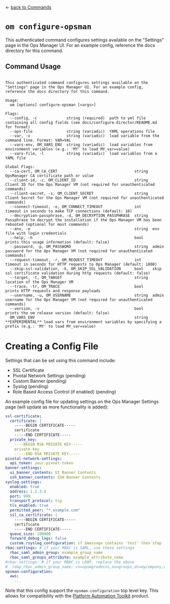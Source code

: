 <!--- This file is autogenerated from the files in docsgenerator/templates/configure-opsman --->
&larr; [back to Commands](../README.md)

# `om configure-opsman`

This authenticated command configures settings available on the "Settings" page in the Ops Manager UI. For an example config, reference the docs directory for this command.

## Command Usage
```

This authenticated command configures settings available on the "Settings" page in the Ops Manager UI. For an example config, reference the docs directory for this command.

Usage:
  om [options] configure-opsman [<args>]

Flags:
  --config, -c             string (required)  path to yml file containing all config fields (see docs/configure-director/README.md for format)
  --ops-file               string (variadic)  YAML operations file
  --var, -v                string (variadic)  load variable from the command line. Format: VAR=VAL
  --vars-env, OM_VARS_ENV  string (variadic)  load variables from environment variables (e.g.: 'MY' to load MY_var=value)
  --vars-file, -l          string (variadic)  load variables from a YAML file

Global Flags:
  --ca-cert, OM_CA_CERT                                  string  OpsManager CA certificate path or value
  --client-id, -c, OM_CLIENT_ID                          string  Client ID for the Ops Manager VM (not required for unauthenticated commands)
  --client-secret, -s, OM_CLIENT_SECRET                  string  Client Secret for the Ops Manager VM (not required for unauthenticated commands)
  --connect-timeout, -o, OM_CONNECT_TIMEOUT              int     timeout in seconds to make TCP connections (default: 10)
  --decryption-passphrase, -d, OM_DECRYPTION_PASSPHRASE  string  Passphrase to decrypt the installation if the Ops Manager VM has been rebooted (optional for most commands)
  --env, -e                                              string  env file with login credentials
  --help, -h                                             bool    prints this usage information (default: false)
  --password, -p, OM_PASSWORD                            string  admin password for the Ops Manager VM (not required for unauthenticated commands)
  --request-timeout, -r, OM_REQUEST_TIMEOUT              int     timeout in seconds for HTTP requests to Ops Manager (default: 1800)
  --skip-ssl-validation, -k, OM_SKIP_SSL_VALIDATION      bool    skip ssl certificate validation during http requests (default: false)
  --target, -t, OM_TARGET                                string  location of the Ops Manager VM
  --trace, -tr, OM_TRACE                                 bool    prints HTTP requests and response payloads
  --username, -u, OM_USERNAME                            string  admin username for the Ops Manager VM (not required for unauthenticated commands)
  --version, -v                                          bool    prints the om release version (default: false)
  OM_VARS_ENV                                            string  **EXPERIMENTAL** load vars from environment variables by specifying a prefix (e.g.: 'MY' to load MY_var=value)

```

<!--- Anything in this file will be appended to the final docs/configure-opsman/README.md file --->
# Creating a Config File
Settings that can be set using this command include:

- SSL Certificate
- Pivotal Network Settings (pending)
- Custom Banner (pending)
- Syslog (pending)
- Role Based Access Control (if enabled) (pending)

An example config file for updating settings 
on the Ops Manager Settings page (will update as more functionality is added):

```yaml
ssl-certificate:
  certificate: |
    -----BEGIN CERTIFICATE-----
    certificate
    -----END CERTIFICATE-----
  private_key:
    ----BEGIN RSA PRIVATE KEY-----
    private-key
    -----END RSA PRIVATE KEY-----
pivotal-network-settings:
  api_token: your-pivnet-token
banner-settings:
  ui_banner_contents: UI Banner Contents
  ssh_banner_contents: SSH Banner Contents
syslog-settings:
  enabled: true
  address: 1.2.3.4
  port: 999
  transport_protocol: tcp
  tls_enabled: true
  permitted_peer: "*.example.com"
  ssl_ca_certificate: |
    -----BEGIN CERTIFICATE-----
    certificate
    -----END CERTIFICATE-----
  queue_size: 100000
  forward_debug_logs: false
  custom_rsyslog_configuration: if $message contains 'test' then stop
rbac-settings: # if your RBAC is SAML, use these settings
  rbac_saml_admin_group: example_group_name
  rbac_saml_groups_attribute: example_attribute_name
#rbac-settings: # if your RBAC is LDAP, replace the above
#  ldap_rbac_admin_group_name: cn=opsmgradmins,ou=groups,dc=mycompany,dc=com
opsman-configuration:
  aws:
    ...
```

Note that this config support the `opsman-configuration` top level key.
This allows for compatibility with the [Platform Automation Toolkit](https://docs.pivotal.io/platform-automation) product.
